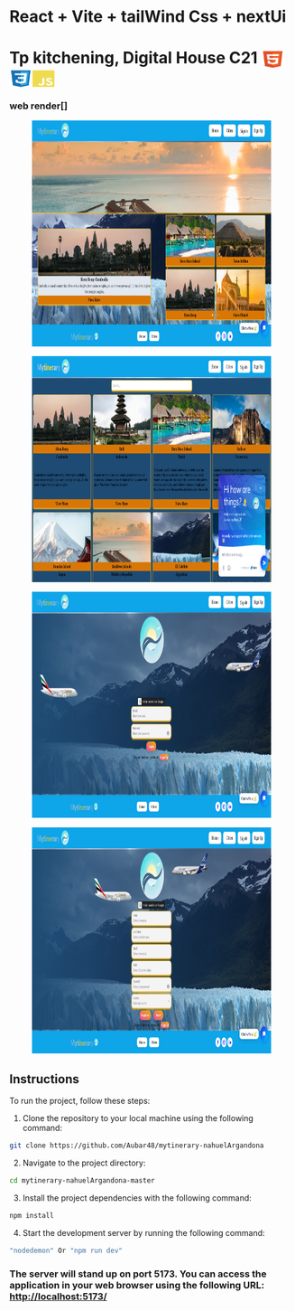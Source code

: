 # React + Vite + tailWind Css + nextUi

# Tp kitchening, Digital House C21 <img align="center" alt="HTML" height="30" width="40" src="https://raw.githubusercontent.com/devicons/devicon/master/icons/html5/html5-original.svg"><img align="center" alt="CSS" height="30" width="40" src="https://raw.githubusercontent.com/devicons/devicon/master/icons/css3/css3-original.svg"><img align="center" alt="JS" height="30" width="40" src="https://raw.githubusercontent.com/devicons/devicon/master/icons/javascript/javascript-plain.svg"> 

### web render[]

<figure><img src="./mocks/home.png" alt="logo" style="height: 400px;"></figure>
<figure><img src="./mocks/cities.png" alt="logo" style="height: 400px;"></figure>
<figure><img src="./mocks/signIn.png" alt="logo" style="height: 400px;"></figure>
<figure><img src="./mocks/signUp.png" alt="logo" style="height: 400px;"></figure>


## Instructions

To run the project, follow these steps:

1. Clone the repository to your local machine using the following command:

```bash
git clone https://github.com/Aubar48/mytinerary-nahuelArgandona
```

2. Navigate to the project directory:

```bash
cd mytinerary-nahuelArgandona-master
```

3. Install the project dependencies with the following command:

```bash
npm install
```

4. Start the development server by running the following command:

```bash
"nodedemon" Or "npm run dev"
```

### The server will stand up on port 5173. You can access the application in your web browser using the following URL: [http://localhost:5173/](http://localhost:5173/)

